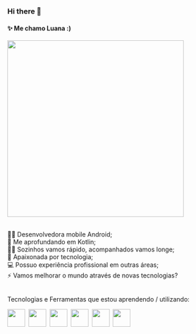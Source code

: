 ### Hi there 👋


#### ✨ Me chamo Luana :)

<img src="https://media.giphy.com/media/aNqEFrYVnsS52/giphy.gif" width="400"/>
<br/>
<br/>

👩‍💻 Desenvolvedora mobile Android;<br/>
🌱 Me aprofundando em Kotlin;<br/>
👯‍♀ Sozinhos vamos rápido, acompanhados vamos longe;<br/>
👾 Apaixonada por tecnologia;<br/>
💻 Possuo experiência profissional em outras áreas;<br/>
⚡ Vamos melhorar o mundo através de novas tecnologias?<br/> 

<br/>
Tecnologias e Ferramentas que estou aprendendo / utilizando:

<img src="https://cdn.jsdelivr.net/gh/devicons/devicon/icons/androidstudio/androidstudio-original.svg" width="40"/>&nbsp;
<img src="https://cdn.jsdelivr.net/gh/devicons/devicon/icons/kotlin/kotlin-original.svg" width="40"/>&nbsp;
<img src="https://cdn.jsdelivr.net/gh/devicons/devicon/icons/java/java-original.svg" width="40"/>&nbsp;
<img src="https://cdn.jsdelivr.net/gh/devicons/devicon/icons/git/git-original.svg" width="40"/>&nbsp;
<img src="https://cdn.jsdelivr.net/gh/devicons/devicon/icons/bitbucket/bitbucket-original-wordmark.svg" width="40"/>&nbsp;
<img src="https://cdn.jsdelivr.net/gh/devicons/devicon/icons/jira/jira-plain-wordmark.svg" width="40"/>&nbsp;
